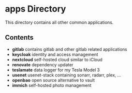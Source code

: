 # apps Directory

This directory contains all other common applications.

## Contents

- **gitlab** contains gitlab and other gitlab related applications
- **keycloak** identity and access management
- **nextcloud** self-hosted cloud similar to iCloud
- **renovate** dependency updater
- **teslamate** data logger for my Tesla Model 3
- **usenet** usenet-stack containing sonarr, radarr, plex, ...
- **openbao** open source alternative to vault
- **immich** self-hosted photo management
